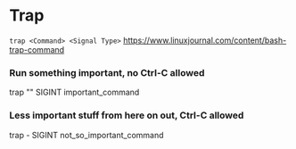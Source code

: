 # Trap

`trap <Command> <Signal Type>`
<https://www.linuxjournal.com/content/bash-trap-command>

### Run something important, no Ctrl-C allowed

trap "" SIGINT
important_command

### Less important stuff from here on out, Ctrl-C allowed

trap - SIGINT
not_so_important_command
